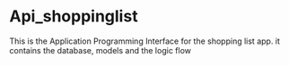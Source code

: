 # Api_shoppinglist
This is the Application Programming Interface for the shopping list app. it contains the database, models and the logic flow
